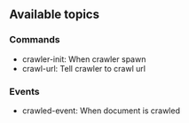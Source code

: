 ## Available topics

### Commands

- crawler-init: When crawler spawn
- crawl-url: Tell crawler to crawl url

### Events

- crawled-event: When document is crawled
